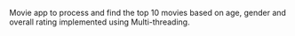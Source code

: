 Movie app to process and find the top 10 movies based on age, gender and overall rating implemented using Multi-threading. 
